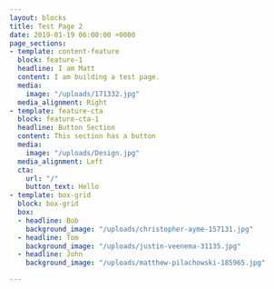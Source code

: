 ```yaml
---
layout: blocks
title: Test Page 2
date: 2019-01-19 06:00:00 +0000
page_sections:
- template: content-feature
  block: feature-1
  headline: I am Matt
  content: I am building a test page.
  media:
    image: "/uploads/171332.jpg"
  media_alignment: Right
- template: feature-cta
  block: feature-cta-1
  headline: Button Section
  content: This section has a button
  media:
    image: "/uploads/Design.jpg"
  media_alignment: Left
  cta:
    url: "/"
    button_text: Hello
- template: box-grid
  block: box-grid
  box:
  - headline: Bob
    background_image: "/uploads/christopher-ayme-157131.jpg"
  - headline: Tom
    background_image: "/uploads/justin-veenema-31135.jpg"
  - headline: John
    background_image: "/uploads/matthew-pilachowski-185965.jpg"

---
```

